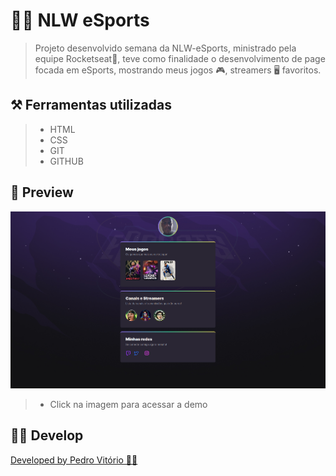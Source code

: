 # 👨‍💻 NLW eSports
> Projeto desenvolvido semana da NLW-eSports, ministrado pela equipe Rocketseat🚀, teve como finalidade o desenvolvimento de page focada em eSports, mostrando meus jogos 🎮, streamers 🖥️ favoritos.

## ⚒️ Ferramentas utilizadas 
>- HTML
>- CSS
>- GIT
>- GITHUB

## 👾 Preview
[![preview](2022-10-27_01-50.png)](https://phvitorio.github.io/NLW-Esports/)
>- Click na imagem para acessar a demo

##  👨‍💻 Develop
[Developed by Pedro Vitório  👨‍💻](https://www.instagram.com/ph_vitorio/)
